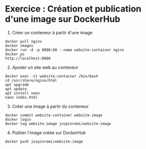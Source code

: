 # Exercice : Création et publication d'une image sur DockerHub

1. Créer un conteneur à partir d'une image

```
docker pull nginx
docker images
docker run -d -p 8080:80 --name website-container nginx
docker ps
http://localhost:8080
```

2. Ajouter un site web au conteneur

```
docker exec -it website-container /bin/bash
cd /usr/share/nginx/html
apt upgrade
apt update
apt install nano
nano index.html
```

3. Créer une image à partir du conteneur

```
docker commit website-container website-image
docker login
docker tag website-image jospinremi/website-image
```

4. Publier l'image créée sur DockerHub

```
docker push jospinremi/website-image
```

